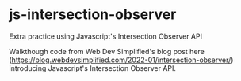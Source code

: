 # js-intersection-observer
Extra practice using Javascript's Intersection Observer API

Walkthough code from Web Dev Simplified's blog post here (https://blog.webdevsimplified.com/2022-01/intersection-observer/) introducing Javascript's Intersection Observer API.
